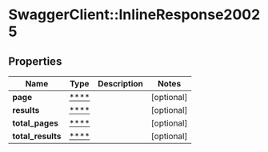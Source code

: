 # SwaggerClient::InlineResponse20025

## Properties
Name | Type | Description | Notes
------------ | ------------- | ------------- | -------------
**page** | [****](.md) |  | [optional] 
**results** | [****](.md) |  | [optional] 
**total_pages** | [****](.md) |  | [optional] 
**total_results** | [****](.md) |  | [optional] 

